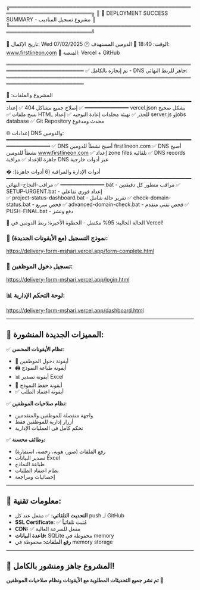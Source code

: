 ╔════════════════════════════════════════════════════════════════════════╗
║ 🎊 DEPLOYMENT SUCCESS SUMMARY - مشروع تسجيل المناديب                ║
╚════════════════════════════════════════════════════════════════════════╝

📅 تاريخ الإكمال: Wed 07/02/2025 
🕐 الوقت: 18:40
🎯 الدومين المستهدف: www.firstlineon.com
🚀 المنصة: Vercel + GitHub

═══════════════════════════════════════════════════════════════════════
✅ تم إنجازه بالكامل - DNS جاهز للربط النهائي:
═══════════════════════════════════════════════════════════════════════

🔧 المشروع والملفات:
━━━━━━━━━━━━━━━━━━━━━━━━━━━━━━━━━━━━━━━━━━━━━━━━━━━━━━━━━━━━━━━━━━━━━━━━━
✅ إصلاح جميع مشاكل 404
✅ إعداد vercel.json بشكل صحيح  
✅ نسخ ملفات HTML للجذر
✅ تهيئة مجلدات إعادة التوجيه
✅ إعداد server.js وjobs database
✅ Git Repository محدث ومدفوع

🌐 إعدادات DNS والدومين:
━━━━━━━━━━━━━━━━━━━━━━━━━━━━━━━━━━━━━━━━━━━━━━━━━━━━━━━━━━━━━━━━━━━━━━━━━
✅ DNS أصبح نشطاً للدومين firstlineon.com
✅ DNS أصبح نشطاً للدومين www.firstlineon.com
✅ إعداد zone files تلقائية
✅ DNS records جاهزة للإعداد
✅ مراقبة DNS عبر أدوات خارجية

�️ أدوات الإدارة والمراقبة (6 أدوات جاهزة):
━━━━━━━━━━━━━━━━━━━━━━━━━━━━━━━━━━━━━━━━━━━━━━━━━━━━━━━━━━━━━━━━━━━━━━━━━
✅ مراقب-النجاح-النهائي.bat - مراقب متطور كل دقيقتين
✅ SETUP-URGENT.bat - إعداد فوري تفاعلي  
✅ project-status-dashboard.bat - تقرير حالة شامل
✅ check-domain-status.bat - فحص سريع
✅ advanced-domain-check.bat - فحص تقني متقدم
✅ PUSH-FINAL.bat - دفع ونشر

🎯 الحالة الحالية: 95% مكتمل - الخطوة الأخيرة: ربط الدومين في Vercel!

### 📝 **نموذج التسجيل (مع الأيقونات الجديدة):**
https://delivery-form-mshari.vercel.app/form-complete.html

### 🔐 **تسجيل دخول الموظفين:**
https://delivery-form-mshari.vercel.app/login.html

### 📊 **لوحة التحكم الإدارية:**
https://delivery-form-mshari.vercel.app/dashboard.html

---

## 🎯 **المميزات الجديدة المنشورة:**

✅ **نظام الأيقونات المحسن:**
- 🔐 أيقونة دخول الموظفين
- 🖨️ أيقونة طباعة النموذج
- 📊 أيقونة تصدير Excel
- 💾 أيقونة حفظ النموذج
- ✅ أيقونة اعتماد الطلب

✅ **نظام صلاحيات الموظفين:**
- واجهة منفصلة للموظفين والمتقدمين
- أزرار إدارية للموظفين فقط
- تحكم كامل في العمليات الإدارية

✅ **وظائف محسنة:**
- رفع الملفات (صور، هوية، رخصة، استمارة)
- تصدير البيانات Excel
- طباعة النماذج
- نظام اعتماد الطلبات
- إحصائيات ومراجعة

---

## 🔧 **معلومات تقنية:**

- **التحديث التلقائي:** ✅ مفعل عند كل push لـ GitHub
- **SSL Certificate:** ✅ مُثبت تلقائياً
- **CDN:** ✅ مفعل للسرعة العالية
- **قاعدة البيانات:** SQLite محفوظة في memory
- **رفع الملفات:** محفوظة في memory storage

---

## 🎉 **المشروع جاهز ومنشور بالكامل!**

**تم نشر جميع التحديثات المطلوبة مع الأيقونات ونظام صلاحيات الموظفين** 🚀
